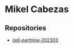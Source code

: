 # Mikel Cabezas

## Repositories

- [isdi-parttime-202303](https://github.com/mikelCabezas/isdi-parttime-202303)

 